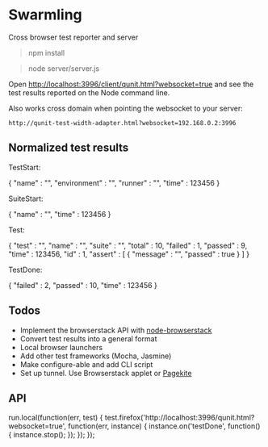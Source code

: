 Swarmling
=========

Cross browser test reporter and server

> npm install

> node server/server.js

Open [http://localhost:3996/client/qunit.html?websocket=true](http://localhost:3996/client/qunit.html?websocket=true)
and see the test results reported on the Node command line.

Also works cross domain when pointing the websocket to your server:

`http://qunit-test-width-adapter.html?websocket=192.168.0.2:3996`

## Normalized test results

TestStart:

  {
    "name" : "",
    "environment" : "",
    "runner" : "",
    "time" : 123456
  }

SuiteStart:

  {
    "name" : "",
    "time" : 123456
  }

Test:

  {
    "test" : "",
    "name" : "",
    "suite" : "",
    "total" : 10,
    "failed" : 1,
    "passed" : 9,
    "time" : 123456,
    "id" : 1,
    "assert" : [
      {
        "message" : "",
        "passed" : true
      }
    ]
  }

TestDone:

  {
    "failed" : 2,
    "passed" : 10,
    "time" : 123456
  }

## Todos

- Implement the browserstack API with [node-browserstack](https://github.com/scottgonzalez/node-browserstack/)
- Convert test results into a general format
- Local browser launchers
- Add other test frameworks (Mocha, Jasmine)
- Make configure-able and add CLI script
- Set up tunnel. Use Browserstack applet or [Pagekite](http://pagekite.net/)

## API

run.local(function(err, test) {
  test.firefox('http://localhost:3996/qunit.html?websocket=true', function(err, instance) {
    instance.on('testDone', function() {
      instance.stop();
    });
  });
 });
